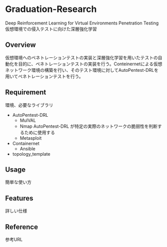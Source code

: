 # Graduation-Research
Deep Reinforcement Learning for Virtual Environments Penetration Testing  
仮想環境での侵入テストに向けた深層強化学習

## Overview
仮想環境へのペネトレーションテストの実装と深層強化学習を用いたテストの自動化を目的に、ペネトレーションテストの実装を行う。Conteinernetによる仮想ネットワーク環境の構築を行い、そのテスト環境に対してAutoPentest-DRLを用いてペネトレーションテストを行う。

## Requirement
環境、必要なライブラリ
- AutoPentest-DRL
  - MulVAL
  - Nmap
  AutoPentest-DRL が特定の実際のネットワークの脆弱性を判断するために使用する
  - Metasploit
- Containernet
  - Ansible
- topology_template


## Usage
簡単な使い方

## Features
詳しい仕様

## Reference
参考URL

